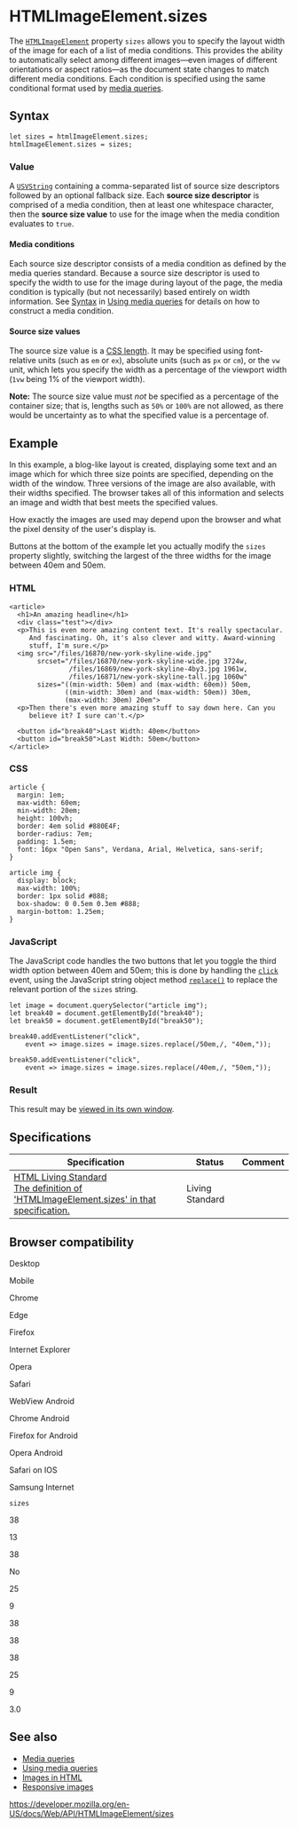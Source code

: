 # HTMLImageElement.sizes

The [`HTMLImageElement`](../htmlimageelement) property `sizes` allows you to specify the layout width of the image for each of a list of media conditions. This provides the ability to automatically select among different images—even images of different orientations or aspect ratios—as the document state changes to match different media conditions. Each condition is specified using the same conditional format used by [media queries](https://developer.mozilla.org/en-US/docs/Web/CSS/Media_Queries).

## Syntax

    let sizes = htmlImageElement.sizes;
    htmlImageElement.sizes = sizes;

### Value

A [`USVString`](../usvstring) containing a comma-separated list of source size descriptors followed by an optional fallback size. Each **source size descriptor** is comprised of a media condition, then at least one whitespace character, then the **source size value** to use for the image when the media condition evaluates to `true`.

#### Media conditions

Each source size descriptor consists of a media condition as defined by the media queries standard. Because a source size descriptor is used to specify the width to use for the image during layout of the page, the media condition is typically (but not necessarily) based entirely on width information. See [Syntax](https://developer.mozilla.org/en-US/docs/Web/CSS/Media_Queries/Using_media_queries#syntax) in [Using media queries](https://developer.mozilla.org/en-US/docs/Web/CSS/Media_Queries/Using_media_queries) for details on how to construct a media condition.

#### Source size values

The source size value is a [CSS length](https://developer.mozilla.org/en-US/docs/Web/CSS/length). It may be specified using font-relative units (such as `em` or `ex`), absolute units (such as `px` or `cm`), or the `vw` unit, which lets you specify the width as a percentage of the viewport width (`1vw` being 1% of the viewport width).

**Note:** The source size value must _not_ be specified as a percentage of the container size; that is, lengths such as `50%` or `100%` are not allowed, as there would be uncertainty as to what the specified value is a percentage of.

## Example

In this example, a blog-like layout is created, displaying some text and an image which for which three size points are specified, depending on the width of the window. Three versions of the image are also available, with their widths specified. The browser takes all of this information and selects an image and width that best meets the specified values.

How exactly the images are used may depend upon the browser and what the pixel density of the user's display is.

Buttons at the bottom of the example let you actually modify the `sizes` property slightly, switching the largest of the three widths for the image between 40em and 50em.

### HTML

    <article>
      <h1>An amazing headline</h1>
      <div class="test"></div>
      <p>This is even more amazing content text. It's really spectacular.
         And fascinating. Oh, it's also clever and witty. Award-winning
         stuff, I'm sure.</p>
      <img src="/files/16870/new-york-skyline-wide.jpg"
           srcset="/files/16870/new-york-skyline-wide.jpg 3724w,
                   /files/16869/new-york-skyline-4by3.jpg 1961w,
                   /files/16871/new-york-skyline-tall.jpg 1060w"
           sizes="((min-width: 50em) and (max-width: 60em)) 50em,
                  ((min-width: 30em) and (max-width: 50em)) 30em,
                  (max-width: 30em) 20em">
      <p>Then there's even more amazing stuff to say down here. Can you
         believe it? I sure can't.</p>

      <button id="break40">Last Width: 40em</button>
      <button id="break50">Last Width: 50em</button>
    </article>

### CSS

    article {
      margin: 1em;
      max-width: 60em;
      min-width: 20em;
      height: 100vh;
      border: 4em solid #880E4F;
      border-radius: 7em;
      padding: 1.5em;
      font: 16px "Open Sans", Verdana, Arial, Helvetica, sans-serif;
    }

    article img {
      display: block;
      max-width: 100%;
      border: 1px solid #888;
      box-shadow: 0 0.5em 0.3em #888;
      margin-bottom: 1.25em;
    }

### JavaScript

The JavaScript code handles the two buttons that let you toggle the third width option between 40em and 50em; this is done by handling the [`click`](../element/click_event) event, using the JavaScript string object method [`replace()`](https://developer.mozilla.org/en-US/docs/Web/JavaScript/Reference/Global_Objects/String/replace) to replace the relevant portion of the `sizes` string.

    let image = document.querySelector("article img");
    let break40 = document.getElementById("break40");
    let break50 = document.getElementById("break50");

    break40.addEventListener("click",
        event => image.sizes = image.sizes.replace(/50em,/, "40em,"));

    break50.addEventListener("click",
        event => image.sizes = image.sizes.replace(/40em,/, "50em,"));

### Result

This result may be [viewed in its own window](https://yari-demos.prod.mdn.mozit.cloud/en-US/docs/Web/API/HTMLImageElement/sizes/_samples_/Example).

## Specifications

<table><thead><tr class="header"><th>Specification</th><th>Status</th><th>Comment</th></tr></thead><tbody><tr class="odd"><td><a href="https://html.spec.whatwg.org/multipage/#dom-img-sizes">HTML Living Standard<br />
<span class="small">The definition of 'HTMLImageElement.sizes' in that specification.</span></a></td><td><span class="spec-living">Living Standard</span></td><td></td></tr></tbody></table>

## Browser compatibility

Desktop

Mobile

Chrome

Edge

Firefox

Internet Explorer

Opera

Safari

WebView Android

Chrome Android

Firefox for Android

Opera Android

Safari on IOS

Samsung Internet

`sizes`

38

13

38

No

25

9

38

38

38

25

9

3.0

## See also

- [Media queries](https://developer.mozilla.org/en-US/docs/Web/CSS/Media_Queries)
- [Using media queries](https://developer.mozilla.org/en-US/docs/Web/CSS/Media_Queries/Using_media_queries)
- [Images in HTML](https://developer.mozilla.org/en-US/docs/Learn/HTML/Multimedia_and_embedding/Images_in_HTML)
- [Responsive images](https://developer.mozilla.org/en-US/docs/Learn/HTML/Multimedia_and_embedding/Responsive_images)

<a href="https://developer.mozilla.org/en-US/docs/Web/API/HTMLImageElement/sizes" class="_attribution-link">https://developer.mozilla.org/en-US/docs/Web/API/HTMLImageElement/sizes</a>
